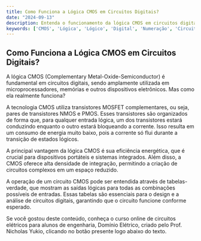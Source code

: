 ```yaml
---
title: Como Funciona a Lógica CMOS em Circuitos Digitais?
date: "2024-09-13"
description: Entenda o funcionamento da lógica CMOS em circuitos digitais e sua importância na engenharia elétrica.
keywords: ['CMOS', 'Lógica', 'Lógico', 'Digital', 'Numeração', 'Circuito', 'tabela-verdade']
---
```


## Como Funciona a Lógica CMOS em Circuitos Digitais?

A lógica CMOS (Complementary Metal-Oxide-Semiconductor) é fundamental em circuitos digitais, sendo amplamente utilizada em microprocessadores, memórias e outros dispositivos eletrônicos. Mas como ela realmente funciona?

A tecnologia CMOS utiliza transistores MOSFET complementares, ou seja, pares de transistores NMOS e PMOS. Esses transistores são organizados de forma que, para qualquer entrada lógica, um dos transistores estará conduzindo enquanto o outro estará bloqueando a corrente. Isso resulta em um consumo de energia muito baixo, pois a corrente só flui durante a transição de estados lógicos.

A principal vantagem da lógica CMOS é sua eficiência energética, que é crucial para dispositivos portáteis e sistemas integrados. Além disso, a CMOS oferece alta densidade de integração, permitindo a criação de circuitos complexos em um espaço reduzido.

A operação de um circuito CMOS pode ser entendida através de tabelas-verdade, que mostram as saídas lógicas para todas as combinações possíveis de entradas. Essas tabelas são essenciais para o design e a análise de circuitos digitais, garantindo que o circuito funcione conforme esperado.

Se você gostou deste conteúdo, conheça o curso online de circuitos elétricos para alunos de engenharia, Domínio Elétrico, criado pelo Prof. Nicholas Yukio, clicando no botão presente logo abaixo do texto.